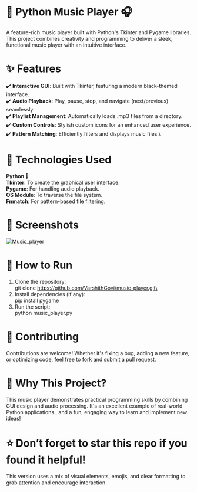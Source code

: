 # 🎵 Python Music Player 🎧

A feature-rich music player built with Python's Tkinter and Pygame libraries. This project combines creativity and programming to deliver a sleek, functional music player with an intuitive interface.

# ✨ Features

✔️ **Interactive GUI**: Built with Tkinter, featuring a modern black-themed interface.\
✔️ **Audio Playback**: Play, pause, stop, and navigate (next/previous) seamlessly.\
✔️ **Playlist Management**: Automatically loads .mp3 files from a directory.\
✔️ **Custom Controls**: Stylish custom icons for an enhanced user experience.\
✔️ **Pattern Matching**: Efficiently filters and displays music files.\

# 🔧 Technologies Used

**Python** 🐍\
**Tkinter**: To create the graphical user interface.\
**Pygame**: For handling audio playback.\
**OS Module**: To traverse the file system.\
**Fnmatch**: For pattern-based file filtering.

# 📸 Screenshots

![Music_player](https://github.com/user-attachments/assets/6e687999-ac09-4760-8880-a6a82b10fe6a)


# 🚀 How to Run

1. Clone the repository:\
  git clone https://github.com/VarshithGovi/music-player.git\
2. Install dependencies (if any):\
  pip install pygame
3. Run the script:\
   python music_player.py 

# 🤝 Contributing

Contributions are welcome! Whether it's fixing a bug, adding a new feature, or optimizing code, feel free to fork and submit a pull request.

# 🌟 Why This Project?

This music player demonstrates practical programming skills by combining GUI design and audio processing. It's an excellent example of real-world Python applications., and a fun, engaging way to learn and implement new ideas!

# ⭐ Don’t forget to star this repo if you found it helpful! 

This version uses a mix of visual elements, emojis, and clear formatting to grab attention and encourage interaction.

